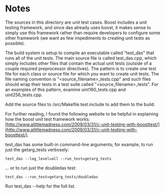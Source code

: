 # Notes
The sources in this directory are unit test cases.  Boost includes a
unit testing framework, and since das already uses boost, it makes
sense to simply use this framework rather than require developers to
configure some other framework (we want as few impediments to creating
unit tests as possible).

The build system is setup to compile an executable called "test_das"
that runs all of the unit tests.  The main source file is called
test_das.cpp, which simply includes other files that contain the
actual unit tests (outside of a couple required preprocessor
directives).  The pattern is to create one test file for each class or
source file for which you want to create unit tests.  The file naming
convention is "<source_filename>_tests.cpp" and such files should wrap
their tests in a test suite called "<source_filename>_tests".  For an
examples of this pattern, examine uint160_tests.cpp and
uint256_tests.cpp.

Add the source files to /src/Makefile.test.include to add them to the build.

For further reading, I found the following website to be helpful in
explaining how the boost unit test framework works:
[http://www.alittlemadness.com/2009/03/31/c-unit-testing-with-boosttest/](http://www.alittlemadness.com/2009/03/31/c-unit-testing-with-boosttest/).

test_das has some built-in command-line arguments; for
example, to run just the getarg_tests verbosely:

    test_das --log_level=all --run_test=getarg_tests

... or to run just the doubledas test:

    test_das --run_test=getarg_tests/doubledas

Run  test_das --help   for the full list.

